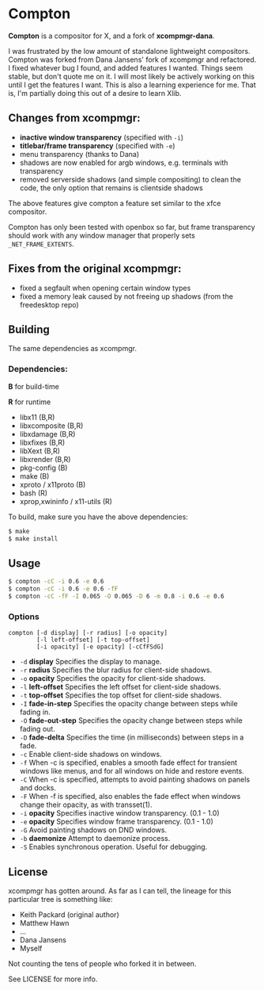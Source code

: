 # Compton

__Compton__ is a compositor for X, and a fork of __xcompmgr-dana__.

I was frustrated by the low amount of standalone lightweight compositors.
Compton was forked from Dana Jansens' fork of xcompmgr and refactored.  I fixed
whatever bug I found, and added features I wanted. Things seem stable, but don't
quote me on it. I will most likely be actively working on this until I get the
features I want. This is also a learning experience for me. That is, I'm
partially doing this out of a desire to learn Xlib.

## Changes from xcompmgr:

* __inactive window transparency__ (specified with `-i`)
* __titlebar/frame transparency__ (specified with `-e`)
* menu transparency (thanks to Dana)
* shadows are now enabled for argb windows, e.g. terminals with transparency
* removed serverside shadows (and simple compositing) to clean the code,
  the only option that remains is clientside shadows

The above features give compton a feature set similar to the xfce compositor.

Compton has only been tested with openbox so far, but frame transparency
should work with any window manager that properly sets `_NET_FRAME_EXTENTS`.

## Fixes from the original xcompmgr:

* fixed a segfault when opening certain window types
* fixed a memory leak caused by not freeing up shadows (from the freedesktop
  repo)

## Building

The same dependencies as xcompmgr.

### Dependencies:

__B__ for build-time

__R__ for runtime

* libx11 (B,R)
* libxcomposite (B,R)
* libxdamage (B,R)
* libxfixes (B,R)
* libXext (B,R)
* libxrender (B,R)
* pkg-config (B)
* make (B)
* xproto / x11proto (B)
* bash (R)
* xprop,xwininfo / x11-utils (R)

To build, make sure you have the above dependencies:

``` bash
$ make
$ make install
```

## Usage

``` bash
$ compton -cC -i 0.6 -e 0.6
$ compton -cC -i 0.6 -e 0.6 -fF
$ compton -cC -fF -I 0.065 -O 0.065 -D 6 -m 0.8 -i 0.6 -e 0.6
```

### Options

    compton [-d display] [-r radius] [-o opacity]
            [-l left-offset] [-t top-offset]
            [-i opacity] [-e opacity] [-cCfFSdG]

* `-d` __display__
  Specifies the display to manage.
* `-r` __radius__
  Specifies the blur radius for client-side shadows.
* `-o` __opacity__
  Specifies the opacity for client-side shadows.
* `-l` __left-offset__
  Specifies the left offset for client-side shadows.
* `-t` __top-offset__
  Specifies the top offset for client-side shadows.
* `-I` __fade-in-step__
  Specifies the opacity change between steps while fading in.
* `-O` __fade-out-step__
  Specifies the opacity change between steps while fading out.
* `-D` __fade-delta__
  Specifies the time (in milliseconds) between steps in a fade.
* `-c`
  Enable client-side shadows on windows.
* `-f`
  When -c is specified, enables a smooth fade effect for transient windows like
  menus, and for all windows on hide and restore events.
* `-C`
  When -c is specified, attempts to avoid painting shadows on panels and docks.
* `-F`
  When -f is specified, also enables the fade effect when windows change their
  opacity, as with transset(1).
* `-i` __opacity__
  Specifies inactive window transparency. (0.1 - 1.0)
* `-e` __opacity__
  Specifies window frame transparency. (0.1 - 1.0)
* `-G`
  Avoid painting shadows on DND windows.
* `-b` __daemonize__
  Attempt to daemonize process.
* `-S`
  Enables synchronous operation.  Useful for debugging.

## License

xcompmgr has gotten around. As far as I can tell, the lineage for this
particular tree is something like:

* Keith Packard (original author)
* Matthew Hawn
* ...
* Dana Jansens
* Myself

Not counting the tens of people who forked it in between.

See LICENSE for more info.
